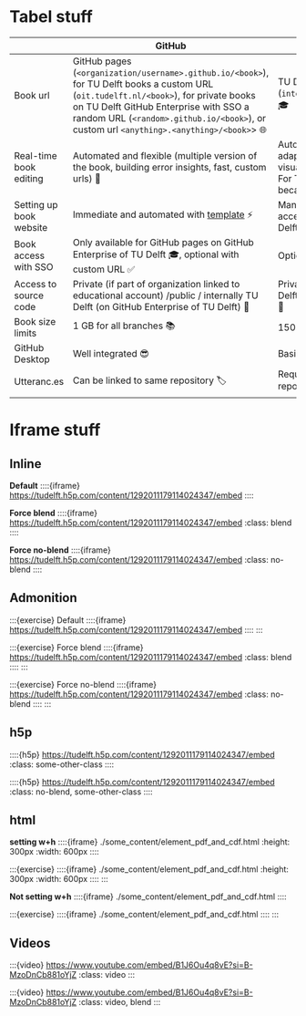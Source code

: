 # Tabel stuff

|  | GitHub   | TU Delft GitLab      |
|--|----------|-------------|
| Book url  | GitHub pages (`<organization/username>.github.io/<book>`), for TU Delft books a custom URL (`oit.tudelft.nl/<book>`), for private books on TU Delft GitHub Enterprise with SSO a random URL (`<random>.github.io/<book>`), or custom url `<anything>.<anything>/<book>`> 🌐         | TU Delft OIT (`interactivetextbooks.tudelft.nl/<book>`) 🎓 |
| Real-time book editing | Automated and flexible (multiple version of the book, building error insights, fast, custom urls)  🚀   | Automated but simplistic (not easily adaptable, no caching environments, no visual summaries, no parallel processes) 🛵 For TU Delft OIT: restricted adaptations because of copyright checks 🚫   |
| Setting up book website | Immediate and automated with [template](../external/template/README.md) ⚡️         | Manual setup on personal webserver, or access required by TeachBooks or TU Delft OIT  🚧    |
| Book access with SSO | Only available for GitHub pages on GitHub Enterprise of TU Delft 🎓, optional with custom URL  ✅ | Optional  ✅          |
| Access to source code | Private (if part of organization linked to educational account) /public / internally TU Delft (on GitHub Enterprise of TU Delft) 👥   | Private / public (read-only) / internally TU Delft, editing requires requires SSO login  👥  👀 |
| Book size limits | 1 GB for all branches 📚 | 150 MB per book 📕 |
| GitHub Desktop | Well integrated 😎 | Basic integration 🙂 |
| Utteranc.es | Can be linked to same repository 🏷️ | Requires GitHub repository next to GitLab repository 🏷️🏷️|

# Iframe stuff

## Inline

**Default**
::::{iframe} https://tudelft.h5p.com/content/1292011179114024347/embed
::::

**Force blend**
::::{iframe} https://tudelft.h5p.com/content/1292011179114024347/embed
:class: blend
::::

**Force no-blend**
::::{iframe} https://tudelft.h5p.com/content/1292011179114024347/embed
:class: no-blend
::::

## Admonition

:::{exercise} Default
::::{iframe} https://tudelft.h5p.com/content/1292011179114024347/embed
::::
:::

:::{exercise} Force blend
::::{iframe} https://tudelft.h5p.com/content/1292011179114024347/embed
:class: blend
::::
:::

:::{exercise} Force no-blend
::::{iframe} https://tudelft.h5p.com/content/1292011179114024347/embed
:class: no-blend
::::
:::

## h5p

::::{h5p} https://tudelft.h5p.com/content/1292011179114024347/embed
:class: some-other-class
::::

::::{h5p} https://tudelft.h5p.com/content/1292011179114024347/embed
:class: no-blend, some-other-class
::::

## html

**setting w+h**
::::{iframe} ./some_content/element_pdf_and_cdf.html
:height: 300px
:width: 600px
::::

:::{exercise}
::::{iframe} ./some_content/element_pdf_and_cdf.html
:height: 300px
:width: 600px
::::
:::

**Not setting w+h**
::::{iframe} ./some_content/element_pdf_and_cdf.html
::::

:::{exercise}
::::{iframe} ./some_content/element_pdf_and_cdf.html
::::
:::

## Videos

:::{video} https://www.youtube.com/embed/B1J6Ou4q8vE?si=B-MzoDnCb881oYjZ
:class: video
:::

:::{video} https://www.youtube.com/embed/B1J6Ou4q8vE?si=B-MzoDnCb881oYjZ
:class: video, blend
:::